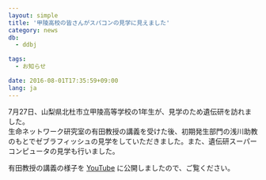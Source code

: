 ```yaml
---
layout: simple
title: '甲陵高校の皆さんがスパコンの見学に見えました'
category: news
db:
  - ddbj

tags:
  - お知らせ

date: 2016-08-01T17:35:59+09:00
lang: ja
---
```


<p>7月27日、山梨県北杜市立甲陵高等学校の1年生が、見学のため遺伝研を訪れました。<br>生命ネットワーク研究室の有田教授の講義を受けた後、初期発生部門の浅川助教のもとでゼブラフィッシュの見学をしていただきました。また、遺伝研スーパーコンピュータの見学も行いました。</p>

<p>有田教授の講義の様子を <a href="https://www.youtube.com/user/DDBJvideo">YouTube</a> に公開しましたので、ご覧ください。</p>
